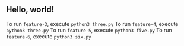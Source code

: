 ## Hello, world!


To run `feature-3`, execute `python3 three.py`
To run `feature-4`, execute `python3 three.py`
To run `feature-5`, execute `python3 five.py`
To run `feature-6`, execute `python3 six.py`

